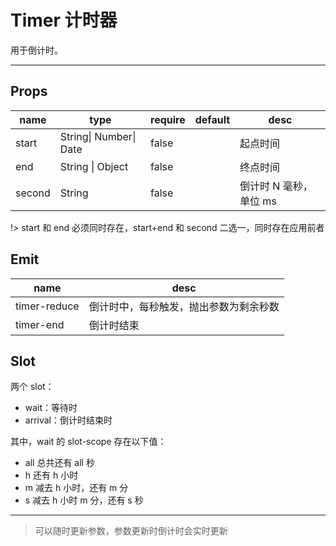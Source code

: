 # Timer 计时器

用于倒计时。

---

## Props

| name   | type                   | require | default | desc                   |
| ------ | ---------------------- | ------- | ------- | ---------------------- |
| start  | String\| Number\| Date | false   |         | 起点时间               |
| end    | String \| Object       | false   |         | 终点时间               |
| second | String                 | false   |         | 倒计时 N 毫秒，单位 ms |

!> start 和 end 必须同时存在，start+end 和 second 二选一，同时存在应用前者

## Emit

| name         | desc                                   |
| ------------ | -------------------------------------- |
| timer-reduce | 倒计时中，每秒触发，抛出参数为剩余秒数 |
| timer-end    | 倒计时结束                             |

## Slot

两个 slot：

- wait：等待时
- arrival：倒计时结束时

其中，wait 的 slot-scope 存在以下值：

- all 总共还有 all 秒
- h 还有 h 小时
- m 减去 h 小时，还有 m 分
- s 减去 h 小时 m 分，还有 s 秒

---

> 可以随时更新参数，参数更新时倒计时会实时更新
